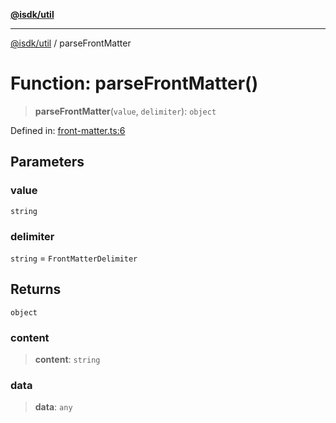 [**@isdk/util**](../README.md)

***

[@isdk/util](../globals.md) / parseFrontMatter

# Function: parseFrontMatter()

> **parseFrontMatter**(`value`, `delimiter`): `object`

Defined in: [front-matter.ts:6](https://github.com/isdk/util.js/blob/e52ad0627fc33dea09d8db6ef431d619770364c0/src/front-matter.ts#L6)

## Parameters

### value

`string`

### delimiter

`string` = `FrontMatterDelimiter`

## Returns

`object`

### content

> **content**: `string`

### data

> **data**: `any`
